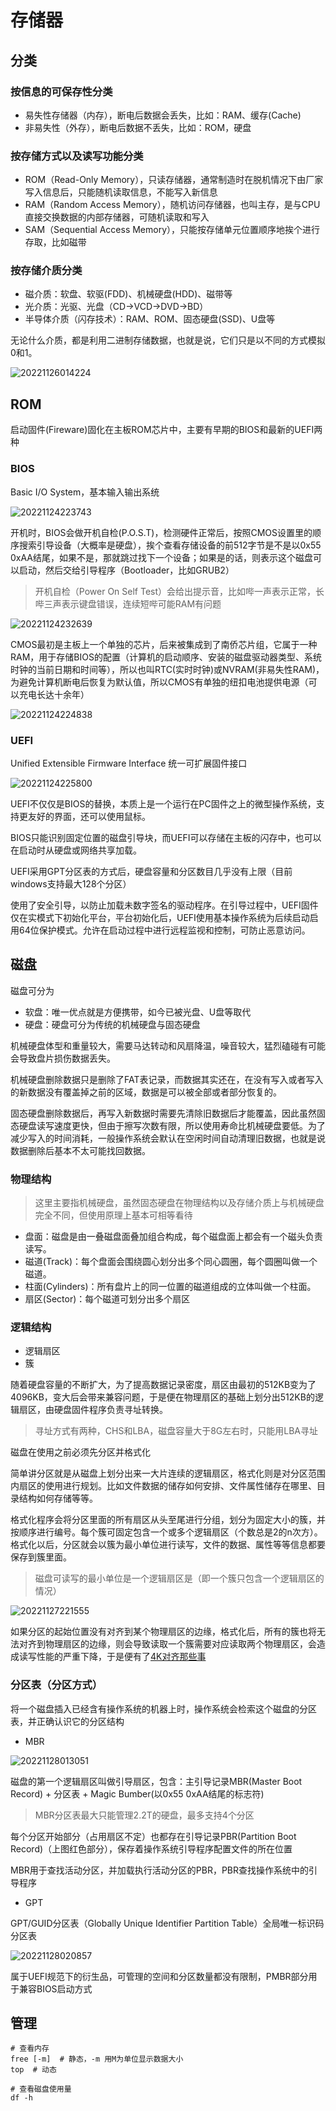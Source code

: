 # 存储器

## 分类

### 按信息的可保存性分类

- 易失性存储器（内存），断电后数据会丢失，比如：RAM、缓存(Cache)
- 非易失性（外存），断电后数据不丢失，比如：ROM，硬盘

### 按存储方式以及读写功能分类

- ROM（Read-Only Memory），只读存储器，通常制造时在脱机情况下由厂家写入信息后，只能随机读取信息，不能写入新信息
- RAM（Random Access Memory），随机访问存储器，也叫主存，是与CPU直接交换数据的内部存储器，可随机读取和写入
- SAM（Sequential Access Memory），只能按存储单元位置顺序地挨个进行存取，比如磁带

### 按存储介质分类

- 磁介质：软盘、软驱(FDD)、机械硬盘(HDD)、磁带等
- 光介质：光驱、光盘（CD->VCD->DVD->BD）
- 半导体介质（闪存技术）：RAM、ROM、固态硬盘(SSD)、U盘等

无论什么介质，都是利用二进制存储数据，也就是说，它们只是以不同的方式模拟0和1。

![20221126014224](http://image.zuoright.com/20221126014224.png)

## ROM

启动固件(Fireware)固化在主板ROM芯片中，主要有早期的BIOS和最新的UEFI两种

### BIOS

Basic I/O System，基本输入输出系统

![20221124223743](http://image.zuoright.com/20221124223743.png)

开机时，BIOS会做开机自检(P.O.S.T)，检测硬件正常后，按照CMOS设置里的顺序搜索引导设备（大概率是硬盘），挨个查看存储设备的前512字节是不是以0x55 0xAA结尾，如果不是，那就跳过找下一个设备；如果是的话，则表示这个磁盘可以启动，然后交给引导程序（Bootloader，比如GRUB2）

> 开机自检（Power On Self Test）会给出提示音，比如哔一声表示正常，长哔三声表示键盘错误，连续短哔可能RAM有问题

![20221124232639](http://image.zuoright.com/20221124232639.png)

CMOS最初是主板上一个单独的芯片，后来被集成到了南侨芯片组，它属于一种RAM，用于存储BIOS的配置（计算机的启动顺序、安装的磁盘驱动器类型、系统时钟的当前日期和时间等），所以也叫RTC(实时时钟)或NVRAM(非易失性RAM)，为避免计算机断电后恢复为默认值，所以CMOS有单独的纽扣电池提供电源（可以充电长达十余年）

![20221124224838](http://image.zuoright.com/20221124224838.png)

### UEFI

Unified Extensible Firmware Interface 统一可扩展固件接口

![20221124225800](http://image.zuoright.com/20221124225800.png)

UEFI不仅仅是BIOS的替换，本质上是一个运行在PC固件之上的微型操作系统，支持更友好的界面，还可以使用鼠标。

BIOS只能识别固定位置的磁盘引导块，而UEFI可以存储在主板的闪存中，也可以在启动时从硬盘或网络共享加载。

UEFI采用GPT分区表的方式后，硬盘容量和分区数目几乎没有上限（目前windows支持最大128个分区）

使用了安全引导，以防止加载未数字签名的驱动程序。在引导过程中，UEFI固件仅在实模式下初始化平台，平台初始化后，UEFI使用基本操作系统为后续启动启用64位保护模式。允许在启动过程中进行远程监视和控制，可防止恶意访问。

## 磁盘

磁盘可分为

- 软盘：唯一优点就是方便携带，如今已被光盘、U盘等取代
- 硬盘：硬盘可分为传统的机械硬盘与固态硬盘

机械硬盘体型和重量较大，需要马达转动和风扇降温，噪音较大，猛烈磕碰有可能会导致盘片损伤数据丢失。

机械硬盘删除数据只是删除了FAT表记录，而数据其实还在，在没有写入或者写入的新数据没有覆盖掉之前的区域，数据是可以被全部或者部分恢复的。

固态硬盘删除数据后，再写入新数据时需要先清除旧数据后才能覆盖，因此虽然固态硬盘读写速度更快，但由于擦写次数有限，所以使用寿命比机械硬盘要低。为了减少写入的时间消耗，一般操作系统会默认在空闲时间自动清理旧数据，也就是说数据删除后基本不太可能找回数据。

### 物理结构

> 这里主要指机械硬盘，虽然固态硬盘在物理结构以及存储介质上与机械硬盘完全不同，但使用原理上基本可相等看待

- 盘面：磁盘是由一叠磁盘面叠加组合构成，每个磁盘面上都会有一个磁头负责读写。
- 磁道(Track)：每个盘面会围绕圆心划分出多个同心圆圈，每个圆圈叫做一个磁道。
- 柱面(Cylinders)：所有盘片上的同一位置的磁道组成的立体叫做一个柱面。
- 扇区(Sector)：每个磁道可划分出多个扇区

### 逻辑结构

- 逻辑扇区
- 簇

随着硬盘容量的不断扩大，为了提高数据记录密度，扇区由最初的512KB变为了4096KB，变大后会带来兼容问题，于是便在物理扇区的基础上划分出512KB的逻辑扇区，由硬盘固件程序负责寻址转换。

> 寻址方式有两种，CHS和LBA，磁盘容量大于8G左右时，只能用LBA寻址

磁盘在使用之前必须先分区并格式化

简单讲分区就是从磁盘上划分出来一大片连续的逻辑扇区，格式化则是对分区范围内扇区的使用进行规划。比如文件数据的储存如何安排、文件属性储存在哪里、目录结构如何存储等等。

格式化程序会将分区里面的所有扇区从头至尾进行分组，划分为固定大小的簇，并按顺序进行编号。每个簇可固定包含一个或多个逻辑扇区（个数总是2的n次方）。格式化以后，分区就会以簇为最小单位进行读写，文件的数据、属性等等信息都要保存到簇里面。

> 磁盘可读写的最小单位是一个逻辑扇区是（即一个簇只包含一个逻辑扇区的情况）

![20221127221555](http://image.zuoright.com/20221127221555.png)

如果分区的起始位置没有对齐到某个物理扇区的边缘，格式化后，所有的簇也将无法对齐到物理扇区的边缘，则会导致读取一个簇需要对应读取两个物理扇区，会造成读写性能的严重下降，于是便有了[4K对齐那些事](https://www.diskgenius.cn/exp/about-4k-alignment.php)

### 分区表（分区方式）

将一个磁盘插入已经含有操作系统的机器上时，操作系统会检索这个磁盘的分区表，并正确认识它的分区结构

- MBR

![20221128013051](http://image.zuoright.com/20221128013051.png)

磁盘的第一个逻辑扇区叫做引导扇区，包含：主引导记录MBR(Master Boot Record) + 分区表 + Magic Bumber(以0x55 0xAA结尾的标志符)

> MBR分区表最大只能管理2.2T的硬盘，最多支持4个分区

每个分区开始部分（占用扇区不定）也都存在引导记录PBR(Partition Boot Record)（上图红色部分），保存着操作系统引导程序配置文件的所在位置

MBR用于查找活动分区，并加载执行活动分区的PBR，PBR查找操作系统中的引导程序

- GPT

GPT/GUID分区表（Globally Unique Identifier Partition Table）全局唯一标识码分区表

![20221128020857](http://image.zuoright.com/20221128020857.png)

属于UEFI规范下的衍生品，可管理的空间和分区数量都没有限制，PMBR部分用于兼容BIOS启动方式

## 管理

```shell
# 查看内存
free [-m]  # 静态，-m 用M为单位显示数据大小
top  # 动态

# 查看磁盘使用量
df -h
```
